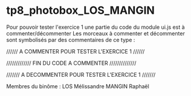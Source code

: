 # tp8_photobox_LOS_MANGIN

Pour pouvoir tester l'exercice 1 une partie du code du module ui.js est à commenter/décommenter
Les morceaux à commenter et décommenter sont symbolisés par des commentaires de ce type :

////// A COMMENTER POUR TESTER L'EXERCICE 1 //////

///////////// FIN DU CODE A COMMENTER //////////////

/////// A DECOMMENTER POUR TESTER L'EXERCICE 1 ///////

Membres du binôme : 
    LOS Mélissandre
    MANGIN Raphaël